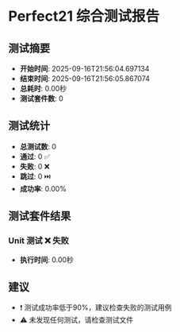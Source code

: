 
# Perfect21 综合测试报告

## 测试摘要

- **开始时间**: 2025-09-16T21:56:04.697134
- **结束时间**: 2025-09-16T21:56:05.867074
- **总耗时**: 0.00秒
- **测试套件数**: 0

## 测试统计

- **总测试数**: 0
- **通过**: 0 ✅
- **失败**: 0 ❌
- **跳过**: 0 ⏭️
- **成功率**: 0.00%

## 测试套件结果

### Unit 测试 ❌ 失败

- **执行时间**: 0.00秒


## 建议

- ❗ 测试成功率低于90%，建议检查失败的测试用例
- ⚠️ 未发现任何测试，请检查测试文件
